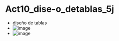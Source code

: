 # Act10_dise-o_detablas_5j
- diseño de tablas
- ![image](https://github.com/user-attachments/assets/bcd6db13-137e-421e-a423-b1688a481789)
- ![image](https://github.com/user-attachments/assets/c2d115b5-5451-40b9-b6c2-fecc043bc0eb)



